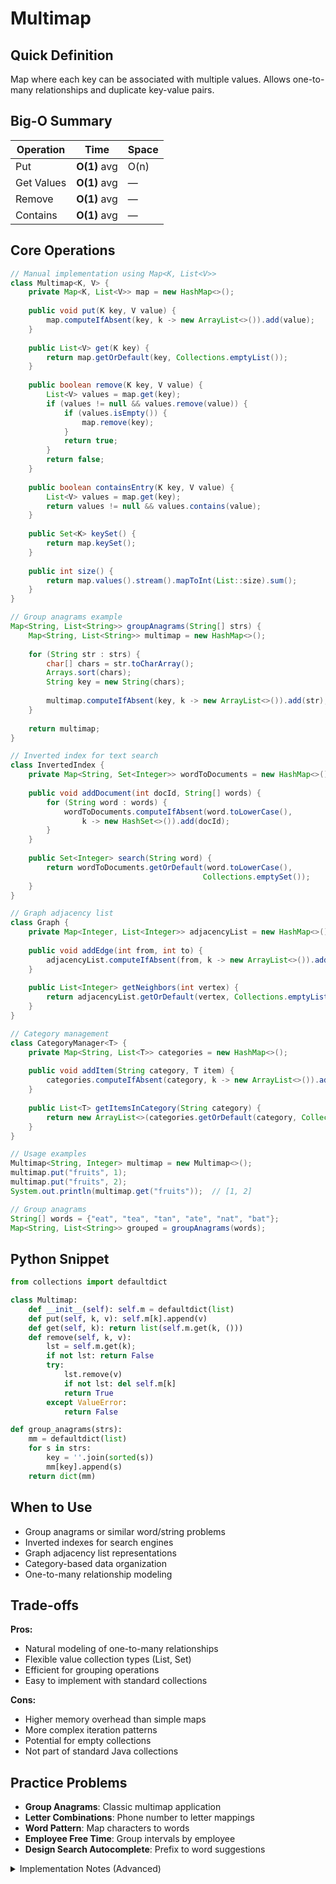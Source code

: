 # Multimap

## Quick Definition

Map where each key can be associated with multiple values. Allows one-to-many relationships and duplicate key-value pairs.

## Big-O Summary

| Operation | Time | Space |
|-----------|------|-------|
| Put | **O(1)** avg | O(n) |
| Get Values | **O(1)** avg | — |
| Remove | **O(1)** avg | — |
| Contains | **O(1)** avg | — |

## Core Operations

```java
// Manual implementation using Map<K, List<V>>
class Multimap<K, V> {
    private Map<K, List<V>> map = new HashMap<>();
    
    public void put(K key, V value) {
        map.computeIfAbsent(key, k -> new ArrayList<>()).add(value);
    }
    
    public List<V> get(K key) {
        return map.getOrDefault(key, Collections.emptyList());
    }
    
    public boolean remove(K key, V value) {
        List<V> values = map.get(key);
        if (values != null && values.remove(value)) {
            if (values.isEmpty()) {
                map.remove(key);
            }
            return true;
        }
        return false;
    }
    
    public boolean containsEntry(K key, V value) {
        List<V> values = map.get(key);
        return values != null && values.contains(value);
    }
    
    public Set<K> keySet() {
        return map.keySet();
    }
    
    public int size() {
        return map.values().stream().mapToInt(List::size).sum();
    }
}

// Group anagrams example
Map<String, List<String>> groupAnagrams(String[] strs) {
    Map<String, List<String>> multimap = new HashMap<>();
    
    for (String str : strs) {
        char[] chars = str.toCharArray();
        Arrays.sort(chars);
        String key = new String(chars);
        
        multimap.computeIfAbsent(key, k -> new ArrayList<>()).add(str);
    }
    
    return multimap;
}

// Inverted index for text search
class InvertedIndex {
    private Map<String, Set<Integer>> wordToDocuments = new HashMap<>();
    
    public void addDocument(int docId, String[] words) {
        for (String word : words) {
            wordToDocuments.computeIfAbsent(word.toLowerCase(), 
                k -> new HashSet<>()).add(docId);
        }
    }
    
    public Set<Integer> search(String word) {
        return wordToDocuments.getOrDefault(word.toLowerCase(), 
                                           Collections.emptySet());
    }
}

// Graph adjacency list
class Graph {
    private Map<Integer, List<Integer>> adjacencyList = new HashMap<>();
    
    public void addEdge(int from, int to) {
        adjacencyList.computeIfAbsent(from, k -> new ArrayList<>()).add(to);
    }
    
    public List<Integer> getNeighbors(int vertex) {
        return adjacencyList.getOrDefault(vertex, Collections.emptyList());
    }
}

// Category management
class CategoryManager<T> {
    private Map<String, List<T>> categories = new HashMap<>();
    
    public void addItem(String category, T item) {
        categories.computeIfAbsent(category, k -> new ArrayList<>()).add(item);
    }
    
    public List<T> getItemsInCategory(String category) {
        return new ArrayList<>(categories.getOrDefault(category, Collections.emptyList()));
    }
}

// Usage examples
Multimap<String, Integer> multimap = new Multimap<>();
multimap.put("fruits", 1);
multimap.put("fruits", 2);
System.out.println(multimap.get("fruits"));  // [1, 2]

// Group anagrams
String[] words = {"eat", "tea", "tan", "ate", "nat", "bat"};
Map<String, List<String>> grouped = groupAnagrams(words);
```

## Python Snippet

```python
from collections import defaultdict

class Multimap:
    def __init__(self): self.m = defaultdict(list)
    def put(self, k, v): self.m[k].append(v)
    def get(self, k): return list(self.m.get(k, ()))
    def remove(self, k, v):
        lst = self.m.get(k); 
        if not lst: return False
        try:
            lst.remove(v)
            if not lst: del self.m[k]
            return True
        except ValueError:
            return False

def group_anagrams(strs):
    mm = defaultdict(list)
    for s in strs:
        key = ''.join(sorted(s))
        mm[key].append(s)
    return dict(mm)
```

## When to Use

- Group anagrams or similar word/string problems
- Inverted indexes for search engines
- Graph adjacency list representations
- Category-based data organization
- One-to-many relationship modeling

## Trade-offs

**Pros:**

- Natural modeling of one-to-many relationships
- Flexible value collection types (List, Set)
- Efficient for grouping operations
- Easy to implement with standard collections

**Cons:**

- Higher memory overhead than simple maps
- More complex iteration patterns
- Potential for empty collections
- Not part of standard Java collections

## Practice Problems

- **Group Anagrams**: Classic multimap application
- **Letter Combinations**: Phone number to letter mappings
- **Word Pattern**: Map characters to words
- **Employee Free Time**: Group intervals by employee
- **Design Search Autocomplete**: Prefix to word suggestions

<details>
<summary>Implementation Notes (Advanced)</summary>

### Collection Choice

- **ArrayList**: Allows duplicates, maintains insertion order
- **HashSet**: No duplicates, no order guarantees
- **TreeSet**: No duplicates, sorted order
- **LinkedHashSet**: No duplicates, insertion order

### Memory Management

- **Empty collections**: Remove keys when collections become empty
- **Memory overhead**: Each collection has its own overhead
- **Lazy initialization**: Create collections only when needed

### Performance Considerations

- **Iteration**: Flattening all values can be expensive
- **Size calculation**: May require iterating all collections
- **Bulk operations**: Consider batch processing for efficiency

</details>
